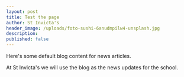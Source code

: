 ```yaml
---
layout: post
title: Test the page
author: St Invicta's
header_image: /uploads/foto-sushi-6anudmpilw4-unsplash.jpg
description:
published: false
---
```


Here's some default blog content for news articles.

At St Invicta's we will use the blog as the news updates for the school.
